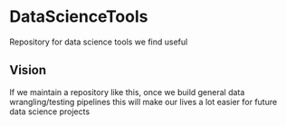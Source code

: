# DataScienceTools
Repository for data science tools we find useful 

## Vision
If we maintain a repository like this, once we build general data wrangling/testing pipelines this will make our lives a lot easier for future data science projects